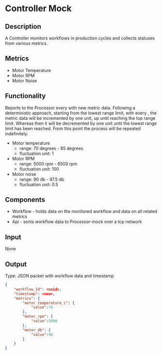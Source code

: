 # Controller Mock
## Description
A Controller monitors workflows in production cycles and collects statuses from various metrics.  

## Metrics
* Motor Temperature 
* Motor RPM 
* Motor Noise

## Functionality
Reports to the Processor every <time interval> with new metric data. 
Following a deterministic approach, starting from the lowest range limit, with every <time interval>, the metric data will be incremented by one unit, up until reaching the top range limit. Whereas then it will be decremented by one unit until the lowest range limit has been reached. From this point the process will be repeated indefinitely.

* Motor temperature
    * range: 70 degrees - 85 degrees
    * fluctuation unit: 1
* Motor RPM 
    * range: 5000 rpm - 6500 rpm
    * fluctuation unit: 100
* Motor noise 
    * range: 90 db - 97.5 db
    * fluctuation unit: 0.5


## Components
* Workflow - holds data on the monitored workflow and data on all related metrics
* Api - sents workflow data to Processor-mock over a tcp network

## Input
None

## Output
Type: JSON packet with workflow data and timestamp 
```json
{
    "workflow_Id": <uuid>,
    "timestamp": <now>,
    "metrics": {
        "motor_temperature_c": {
            "value":70
        },
        "motor_rpm": {
            "value":5000
        },
        "motor_db": {
            "value":90
        }
    }
}
```